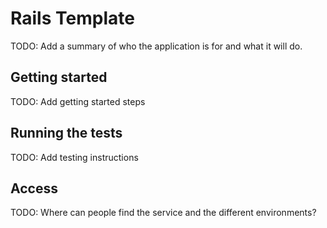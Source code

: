 # Rails Template

TODO: Add a summary of who the application is for and what it will do.

## Getting started

TODO: Add getting started steps

## Running the tests

TODO: Add testing instructions

## Access

TODO: Where can people find the service and the different environments?
